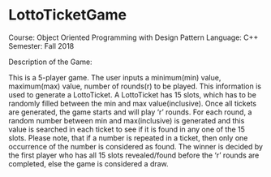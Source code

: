 # LottoTicketGame

Course: Object Oriented Programming with Design Pattern Language: C++ Semester: Fall 2018

Description of the Game:

This is a 5-player game. The user inputs a minimum(min) value, maximum(max) value,
number of rounds(r) to be played. This information is used to generate a LottoTicket. A
LottoTicket has 15 slots, which has to be randomly filled between the min and max
value(inclusive). Once all tickets are generated, the game starts and will play ‘r’ rounds.
For each round, a random number between min and max(inclusive) is generated and this
value is searched in each ticket to see if it is found in any one of the 15 slots. Please note,
that if a number is repeated in a ticket, then only one occurrence of the number is
considered as found.
The winner is decided by the first player who has all 15 slots revealed/found before the ‘r’
rounds are completed, else the game is considered a draw.

